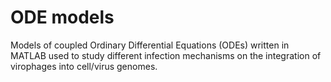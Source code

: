 # ODE models

Models of coupled Ordinary Differential Equations (ODEs) written in MATLAB used to study different infection mechanisms on the integration of virophages into cell/virus genomes.
